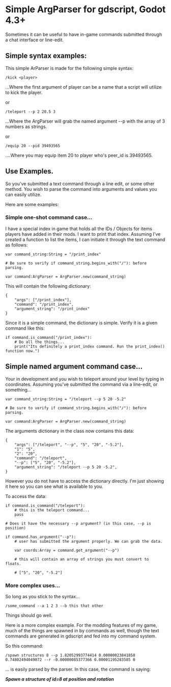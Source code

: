 # Simple ArgParser for gdscript, Godot 4.3+

Sometimes it can be useful to have in-game commands submitted through a chat 
interface or line-edit.

## Simple syntax examples:

This simple ArParser is made for the following simple syntax:

```
/kick <player>
```

...Where the first argument of player can be a name that a script will utilize
to kick the player.

or 

```
/teleport --p 2 20.5 3
```

...Where the ArgParser will grab the named argument --p with the array of 3 numbers
as strings.

or 

```
/equip 20 --pid 39493565
```

....Where you may equip item 20 to player who's peer_id is 39493565.

## Use Examples.

So you've submitted a text command through a line edit, or some other method. 
You wish to parse the command into arguments and values you can easily utilize.

Here are some examples:

### Simple one-shot command case...

I have a special index in game that holds all the IDs / Objects for items 
players have added in their mods. I want to print that index. Assuming I've 
created a function to list the items, I can initiate it through the text command 
as follows:

```
var command_string:String = "/print_index"

# Be sure to verify if command_string.begins_with("/"): before parsing.

var command:ArgParser = ArgParser.new(command_string)

```

This will contain the following dictionary:
	
```
{
	"args": ["/print_index"], 
	"command": "/print_index", 
	"argument_string": "/print_index"
}

```
Since it is a simple command, the dictionary is simple. 
Verify it is a given command like this:

```
if command.is_command("/print_index"):
	# Do all the things...
	print("Its definitely a print_index command. Run the print_index() function now.")
```

## Simple named argument command case...

Your in development and you wish to teleport around your level by typing in
coordinates. Assuming you've submitted the command via a line-edit, or something...

```
var command_string:String = "/teleport --p 5 20 -5.2"

# Be sure to verify if command_string.begins_with("/"): before parsing.

var command:ArgParser = ArgParser.new(command_string)

```

The arguments dictionary in the class now contains this data:
	
```
{
	"args": ["/teleport", "--p", "5", "20", "-5.2"],
	"1": "5",
	"2": "20",
	"command": "/teleport",
	"--p": ["5", "20", "-5.2"],
	"argument_string": "/teleport --p 5 20 -5.2",
}

```
However you do not have to access the dictionary directly. I'm just showing it 
here so you can see what is available to you.

To access the data:
	
```
if command.is_command("/teleport"):
	# this is the teleport command...
	pass

# Does it have the necessary --p argument? (in this case, --p is position)

if command.has_argument("--p"):
	# user has submitted the argument properly. We can grab the data.
	
	var coords:Array = command.get_argument("--p")
	
	# this will contain an array of strings you must convert to floats.
	
	# ["5", "20", "-5.2"]

```

### More complex uses...

So long as you stick to the syntax...

```
/some_command --a 1 2 3 --b this that other
```

Things should go well.

Here is a more complex example. For the modding features of my game, much of 
the things are spawned in by commands as well, though the text commands are 
generated in gdscript and fed into my command system.

So this command:
	
```
/spawn structures 8 --p 1.82052993774414 0.00000023841858 0.74802494049072 --r -0.00000085377366 0.00001195283585 0
```

... is easily parsed by the parser. In this case, the command is saying:

***Spawn a structure of id=8 at position <numbers> and rotation <numbers>***
